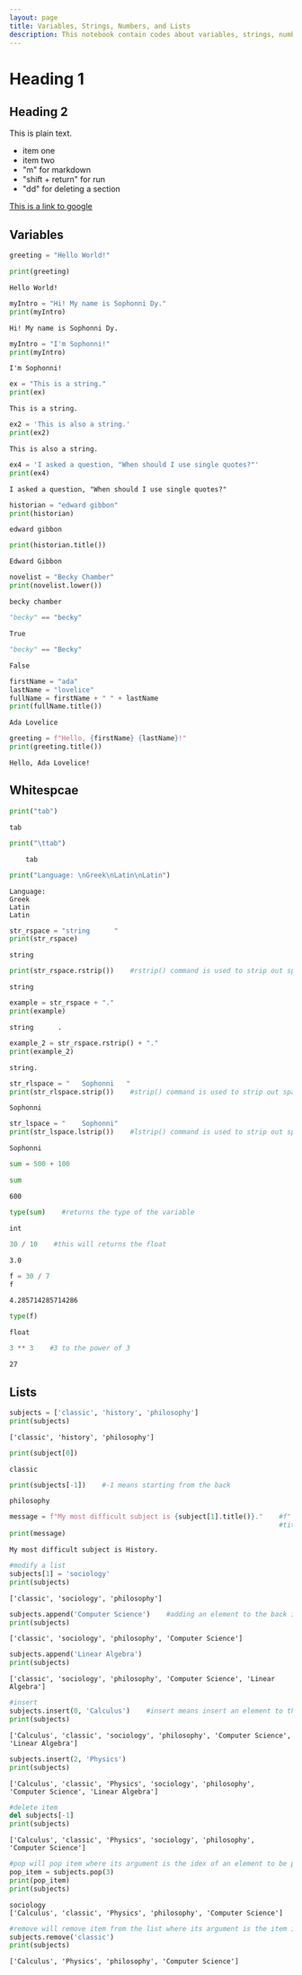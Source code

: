 ```yaml
---
layout: page
title: Variables, Strings, Numbers, and Lists
description: This notebook contain codes about variables, strings, numbers, and lists
---
```


# Heading 1
## Heading 2
This is plain text.
* item one
* item two
* "m" for markdown
* "shift + return" for run
* "dd" for deleting a section

[This is a link to google](https://www.google.com/)


## Variables


```python
greeting = "Hello World!"
```


```python
print(greeting)
```

    Hello World!



```python
myIntro = "Hi! My name is Sophonni Dy."
print(myIntro)
```

    Hi! My name is Sophonni Dy.



```python
myIntro = "I'm Sophonni!"
print(myIntro)
```

    I'm Sophonni!



```python
ex = "This is a string."
print(ex)
```

    This is a string.



```python
ex2 = 'This is also a string.'
print(ex2)
```

    This is also a string.



```python
ex4 = 'I asked a question, "When should I use single quotes?"'
print(ex4)
```

    I asked a question, "When should I use single quotes?"



```python
historian = "edward gibbon"
print(historian)
```

    edward gibbon



```python
print(historian.title())
```

    Edward Gibbon



```python
novelist = "Becky Chamber"
print(novelist.lower())
```

    becky chamber



```python
"becky" == "becky"
```




    True




```python
"becky" == "Becky"
```




    False




```python
firstName = "ada"
lastName = "lovelice"
fullName = firstName + " " + lastName
print(fullName.title())
```

    Ada Lovelice



```python
greeting = f"Hello, {firstName} {lastName}!"
print(greeting.title())
```

    Hello, Ada Lovelice!


## Whitespcae


```python
print("tab")
```

    tab



```python
print("\ttab")
```

    	tab



```python
print("Language: \nGreek\nLatin\nLatin")
```

    Language: 
    Greek
    Latin
    Latin



```python
str_rspace = "string      "
print(str_rspace)
```

    string      



```python
print(str_rspace.rstrip())    #rstrip() command is used to strip out space from the right of the string
```

    string



```python
example = str_rspace + "."
print(example)
```

    string      .



```python
example_2 = str_rspace.rstrip() + "."
print(example_2)
```

    string.



```python
str_rlspace = "   Sophonni   "
print(str_rlspace.strip())    #strip() command is used to strip out space from the left and the right of the string
```

    Sophonni



```python
str_lspace = "    Sophonni"
print(str_lspace.lstrip())    #lstrip() command is used to strip out space from the left of the string
```

    Sophonni



```python
sum = 500 + 100
```


```python
sum
```




    600




```python
type(sum)    #returns the type of the variable
```




    int




```python
30 / 10    #this will returns the float
```




    3.0




```python
f = 30 / 7
f
```




    4.285714285714286




```python
type(f)
```




    float




```python
3 ** 3    #3 to the power of 3
```




    27



## Lists


```python
subjects = ['classic', 'history', 'philosophy']
print(subjects)
```

    ['classic', 'history', 'philosophy']



```python
print(subject[0])
```

    classic



```python
print(subjects[-1])    #-1 means starting from the back
```

    philosophy



```python
message = f"My most difficult subject is {subject[1].title()}."    #f" " is putting is a string in an fstring
                                                                   #title() is a command to turn the first letter of the given string into upper case
print(message)
```

    My most difficult subject is History.



```python
#modify a list
subjects[1] = 'sociology'
print(subjects)
```

    ['classic', 'sociology', 'philosophy']



```python
subjects.append('Computer Science')    #adding an element to the back if the list
print(subjects)
```

    ['classic', 'sociology', 'philosophy', 'Computer Science']



```python
subjects.append('Linear Algebra')
print(subjects)
```

    ['classic', 'sociology', 'philosophy', 'Computer Science', 'Linear Algebra']



```python
#insert
subjects.insert(0, 'Calculus')    #insert means insert an element to the spcific index of the list
print(subjects)
```

    ['Calculus', 'classic', 'sociology', 'philosophy', 'Computer Science', 'Linear Algebra']



```python
subjects.insert(2, 'Physics')
print(subjects)
```

    ['Calculus', 'classic', 'Physics', 'sociology', 'philosophy', 'Computer Science', 'Linear Algebra']



```python
#delete item
del subjects[-1]
print(subjects)
```

    ['Calculus', 'classic', 'Physics', 'sociology', 'philosophy', 'Computer Science']



```python
#pop will pop item where its argument is the idex of an element to be pop from the list
pop_item = subjects.pop(3)
print(pop_item)
print(subjects)
```

    sociology
    ['Calculus', 'classic', 'Physics', 'philosophy', 'Computer Science']



```python
#remove will remove item from the list where its argument is the item itself
subjects.remove('classic')
print(subjects)
```

    ['Calculus', 'Physics', 'philosophy', 'Computer Science']



```python

```
